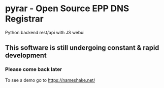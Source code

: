 # pyrar - Open Source EPP DNS Registrar
Python backend rest/api with JS webui

## This software is still undergoing constant & rapid development
### Please come back later

To see a demo go to https://nameshake.net/
